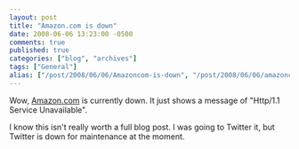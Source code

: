 ```yaml
---
layout: post
title: "Amazon.com is down"
date: 2008-06-06 13:23:00 -0500
comments: true
published: true
categories: ["blog", "archives"]
tags: ["General"]
alias: ["/post/2008/06/06/Amazoncom-is-down", "/post/2008/06/06/amazoncom-is-down"]
---
```

<!-- more -->
<p>
Wow, <a href="http://amazon.com">Amazon.com</a> is currently down. It just shows a message of &quot;Http/1.1 Service Unavailable&quot;.
</p>
<p>
I know this isn&#39;t really worth a full blog post. I was going to Twitter it, but Twitter is down for maintenance at the moment.
</p>
